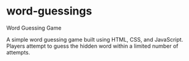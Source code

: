# word-guessings
Word Guessing Game

A simple word guessing game built using HTML, CSS, and JavaScript. Players attempt to guess the hidden word within a limited number of attempts.
